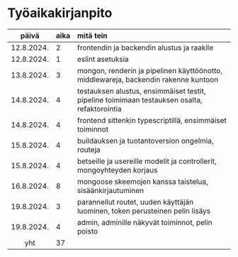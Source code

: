 # Työaikakirjanpito

|    päivä   | aika | mitä tein  |
| :---------:|:-----| :----------|
| 12.8.2024. | 2    | frontendin ja backendin alustus ja raakile |
| 12.8.2024. | 1    | eslint asetuksia |
| 13.8.2024. | 3    | mongon, renderin ja pipelinen käyttöönotto, middlewareja, backendin rakenne kuntoon |
| 14.8.2024. | 4    | testauksen alustus, ensimmäiset testit, pipeline toimimaan testauksen osalta, refaktorointia  |
| 14.8.2024. | 4    | frontend sittenkin typescriptillä, ensimmäiset toiminnot |
| 15.8.2024. | 4    | buildauksen ja tuotantoversion ongelmia, routeja |
| 15.8.2024. | 4    | betseille ja usereille modelit ja controllerit, mongoyhteyden korjaus |
| 16.8.2024. | 8    | mongoose skeemojen kanssa taistelua, sisäänkirjautuminen |
| 19.8.2024. | 3    | parannellut routet, uuden käyttäjän luominen, token perusteinen pelin lisäys |
| 19.8.2024. | 4    | admin, adminille näkyvät toiminnot, pelin poisto |
| yht        | 37    |            | 
